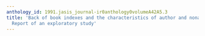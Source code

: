 ```yaml
---
anthology_id: 1991.jasis_journal-ir0anthology0volumeA42A5.3
title: 'Back of book indexes and the characteristics of author and nonauthor indexing:
  Report of an exploratory study'
---
```

